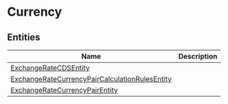 
# Currency


## Entities

|Name|Description|
|---|---|
|[ExchangeRateCDSEntity](ExchangeRateCDSEntity.cdm.json)||
|[ExchangeRateCurrencyPairCalculationRulesEntity](ExchangeRateCurrencyPairCalculationRulesEntity.cdm.json)||
|[ExchangeRateCurrencyPairEntity](ExchangeRateCurrencyPairEntity.cdm.json)||
